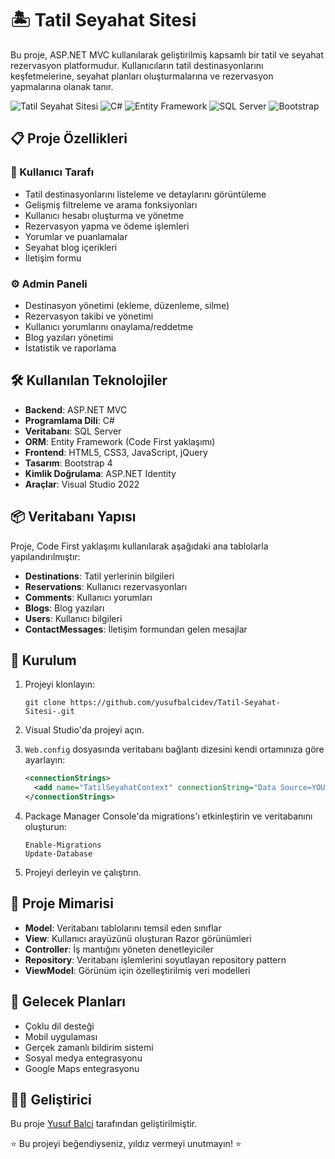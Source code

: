 # 🏝️ Tatil Seyahat Sitesi

Bu proje, ASP.NET MVC kullanılarak geliştirilmiş kapsamlı bir tatil ve seyahat rezervasyon platformudur. Kullanıcıların tatil destinasyonlarını keşfetmelerine, seyahat planları oluşturmalarına ve rezervasyon yapmalarına olanak tanır.

![Tatil Seyahat Sitesi](https://img.shields.io/badge/ASP.NET%20MVC-5C2D91?style=for-the-badge&logo=.net&logoColor=white)
![C#](https://img.shields.io/badge/C%23-239120?style=for-the-badge&logo=c-sharp&logoColor=white)
![Entity Framework](https://img.shields.io/badge/Entity%20Framework-512BD4?style=for-the-badge&logo=.net&logoColor=white)
![SQL Server](https://img.shields.io/badge/SQL%20Server-CC2927?style=for-the-badge&logo=microsoft-sql-server&logoColor=white)
![Bootstrap](https://img.shields.io/badge/Bootstrap-7952B3?style=for-the-badge&logo=bootstrap&logoColor=white)

## 📋 Proje Özellikleri

### 🌟 Kullanıcı Tarafı
- Tatil destinasyonlarını listeleme ve detaylarını görüntüleme
- Gelişmiş filtreleme ve arama fonksiyonları
- Kullanıcı hesabı oluşturma ve yönetme
- Rezervasyon yapma ve ödeme işlemleri
- Yorumlar ve puanlamalar
- Seyahat blog içerikleri
- İletişim formu

### ⚙️ Admin Paneli
- Destinasyon yönetimi (ekleme, düzenleme, silme)
- Rezervasyon takibi ve yönetimi
- Kullanıcı yorumlarını onaylama/reddetme
- Blog yazıları yönetimi
- İstatistik ve raporlama

## 🛠️ Kullanılan Teknolojiler

- **Backend**: ASP.NET MVC 
- **Programlama Dili**: C#
- **Veritabanı**: SQL Server
- **ORM**: Entity Framework (Code First yaklaşımı)
- **Frontend**: HTML5, CSS3, JavaScript, jQuery
- **Tasarım**: Bootstrap 4
- **Kimlik Doğrulama**: ASP.NET Identity
- **Araçlar**: Visual Studio 2022

## 📦 Veritabanı Yapısı

Proje, Code First yaklaşımı kullanılarak aşağıdaki ana tablolarla yapılandırılmıştır:

- **Destinations**: Tatil yerlerinin bilgileri
- **Reservations**: Kullanıcı rezervasyonları
- **Comments**: Kullanıcı yorumları
- **Blogs**: Blog yazıları
- **Users**: Kullanıcı bilgileri
- **ContactMessages**: İletişim formundan gelen mesajlar

## 🚀 Kurulum

1. Projeyi klonlayın:
   ```
   git clone https://github.com/yusufbalcidev/Tatil-Seyahat-Sitesi-.git
   ```

2. Visual Studio'da projeyi açın.

3. `Web.config` dosyasında veritabanı bağlantı dizesini kendi ortamınıza göre ayarlayın:
   ```xml
   <connectionStrings>
     <add name="TatilSeyahatContext" connectionString="Data Source=YOURSERVER;Initial Catalog=TatilSeyahatDB;Integrated Security=True;" providerName="System.Data.SqlClient" />
   </connectionStrings>
   ```

4. Package Manager Console'da migrations'ı etkinleştirin ve veritabanını oluşturun:
   ```
   Enable-Migrations
   Update-Database
   ```

5. Projeyi derleyin ve çalıştırın.


## 🔄 Proje Mimarisi

- **Model**: Veritabanı tablolarını temsil eden sınıflar
- **View**: Kullanıcı arayüzünü oluşturan Razor görünümleri
- **Controller**: İş mantığını yöneten denetleyiciler
- **Repository**: Veritabanı işlemlerini soyutlayan repository pattern
- **ViewModel**: Görünüm için özelleştirilmiş veri modelleri

## 🔮 Gelecek Planları

- Çoklu dil desteği
- Mobil uygulaması
- Gerçek zamanlı bildirim sistemi
- Sosyal medya entegrasyonu
- Google Maps entegrasyonu

## 👨‍💻 Geliştirici

Bu proje [Yusuf Balci](https://github.com/yusufbalcidev) tarafından geliştirilmiştir.


⭐ Bu projeyi beğendiyseniz, yıldız vermeyi unutmayın! ⭐
